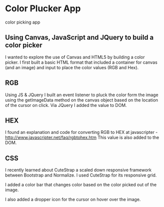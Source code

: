 # Color Plucker App
color picking app

## Using Canvas, JavaScript and JQuery to build a color picker
I wanted to explore the use of Canvas and HTML5 by building a color picker. I first built a basic HTML format that included a container for canvas (and an image) and input to place the color values (RGB and Hex).

## RGB
Using JS & JQuery I built an event listener to pluck the color form the image using the getImageData method on the canvas object based on the location of the cursor on click. Via JQuery I added the value to DOM.

## HEX
I found an explanation and code for converting RGB to HEX at javascripter - http://www.javascripter.net/faq/rgbtohex.htm
This value is also added to the DOM.

## CSS
I recently learned about CuteStrap a scaled down responsive framework between Bootstrap and Normalize. I used CuteStrap for its responsive grid.

I added a color bar that changes color based on the color picked out of the image.

I also added a dropper icon for the cursor on hover over the image.    
